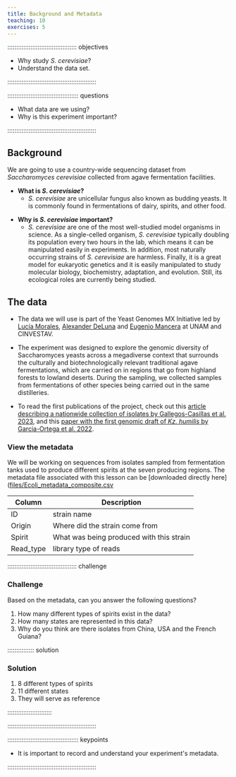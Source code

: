 ```yaml
---
title: Background and Metadata
teaching: 10
exercises: 5
---
```


::::::::::::::::::::::::::::::::::::::: objectives

- Why study *S. cerevisiae*?
- Understand the data set.

::::::::::::::::::::::::::::::::::::::::::::::::::

:::::::::::::::::::::::::::::::::::::::: questions

- What data are we using?
- Why is this experiment important?

::::::::::::::::::::::::::::::::::::::::::::::::::

## Background

We are going to use a country-wide sequencing dataset from *Saccharomyces cerevisiae* collected from agave fermentation facilities.

- **What is *S. cerevisiae*?**
  - *S. cerevisiae* are unicellular fungus also known as budding yeasts. It is commonly found in fermentations of dairy, spirits, and other food. 


<!-- https://es.wikipedia.org/wiki/Saccharomyces_cerevisiae#/media/Archivo:S_cerevisiae_under_DIC_microscopy.jpg -->

- **Why is *S. cerevisiae* important?**
  - *S. cerevisiae* are one of the most well-studied model organisms in science. As a single-celled organism, *S. cerevisiae* typically doubling its population every two hours in the lab, which means it can be manipulated easily in experiments. In addition, most naturally occurring strains of *S. cerevisiae* are harmless. Finally, it is a great model for eukaryotic genetics and it is easily manipulated to study molecular biology, biochemistry, adaptation, and evolution. Still, its ecological roles are currently being studied.

## The data

- The data we will use is part of the Yeast Genomes MX Initiative led by [Lucía Morales](https://liigh.unam.mx/profile/dra-lucia-morales/), [Alexander DeLuna](https://langebio.cinvestav.mx/Dr-Alexander-de-Luna-Fors) and [Eugenio Mancera](https://ira.cinvestav.mx/ingenieriagenetica/dr-eugenio-mancera/) at UNAM and CINVESTAV.

- The experiment was designed to explore the genomic diversity of Saccharomyces yeasts across a megadiverse context that surrounds the culturally and biotechnologically relevant traditional agave fermentations, which are carried on in regions that go from highland forests to lowland deserts. During the sampling, we collected samples from fermentations of other species being carried out in the same distilleries.

- To read the first publications of the project, check out this [article describing a nationwide collection of isolates by Gallegos-Casillas et al. 2023](https://www.biorxiv.org/content/10.1101/2023.07.02.547337v1), and this [paper with the first genomic draft of *Kz. humilis* by Garcia-Ortega et al. 2022](https://journals.asm.org/doi/10.1128/mra.01154-21).

### View the metadata

We will be working on sequences from isolates sampled from fermentation tanks used to produce different spirits at the seven producing regions. The metadata file associated with this lesson can be [downloaded directly here]([files/Ecoli_metadata_composite.csv](https://docs.google.com/spreadsheets/d/1mQFl-YEGzwSK77qzT8YL1FSzJ5kfe2ujvHBwST1JY5s/edit?usp=sharing) 

| Column           | Description                                     | 
| ---------------- | ----------------------------------------------- |
| ID               | strain name                                     | 
| Origin           | Where did the strain come from                  | 
| Spirit           | What was being produced with this strain        | 
| Read_type        | library type of reads                           | 


:::::::::::::::::::::::::::::::::::::::  challenge

### Challenge

Based on the metadata, can you answer the following questions?

1. How many different types of spirits exist in the data?
2. How many states are represented in this data?
3. Why do you think are there isolates from China, USA and the French Guiana?

:::::::::::::::  solution

### Solution

1. 8 different types of spirits
2. 11 different states
3. They will serve as reference

:::::::::::::::::::::::::

::::::::::::::::::::::::::::::::::::::::::::::::::


:::::::::::::::::::::::::::::::::::::::: keypoints

- It is important to record and understand your experiment's metadata.

::::::::::::::::::::::::::::::::::::::::::::::::::




